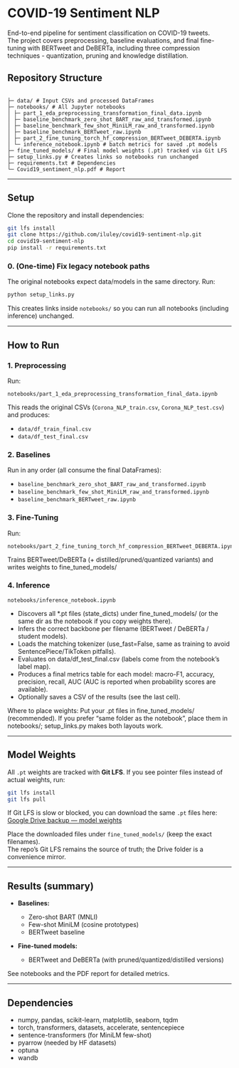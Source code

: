 # COVID-19 Sentiment NLP

End-to-end pipeline for sentiment classification on COVID-19 tweets.  
The project covers preprocessing, baseline evaluations, and final fine-tuning with BERTweet and DeBERTa, including three compression techniques - quantization, pruning and knowledge distillation.


##  Repository Structure
```

├─ data/ # Input CSVs and processed DataFrames
├─ notebooks/ # All Jupyter notebooks
│ ├─ part_1_eda_preprocessing_transformation_final_data.ipynb
│ ├─ baseline_benchmark_zero_shot_BART_raw_and_transformed.ipynb
│ ├─ baseline_benchmark_few_shot_MiniLM_raw_and_transformed.ipynb
│ ├─ baseline_benchmark_BERTweet_raw.ipynb
│ ├─ part_2_fine_tuning_torch_hf_compression_BERTweet_DEBERTA.ipynb
│ └─ inference_notebook.ipynb # batch metrics for saved .pt models
├─ fine_tuned_models/ # Final model weights (.pt) tracked via Git LFS
├─ setup_links.py # Creates links so notebooks run unchanged
├─ requirements.txt # Dependencies
└─ Covid19_sentiment_nlp.pdf # Report

````

---

##  Setup

Clone the repository and install dependencies:

```bash
git lfs install
git clone https://github.com/iluley/covid19-sentiment-nlp.git
cd covid19-sentiment-nlp
pip install -r requirements.txt
````

### 0. (One-time) Fix legacy notebook paths

The original notebooks expect data/models in the same directory. Run:

```bash
python setup_links.py
```

This creates links inside `notebooks/` so you can run all notebooks (including inference) unchanged.

---

##  How to Run

### 1. Preprocessing

Run:

```
notebooks/part_1_eda_preprocessing_transformation_final_data.ipynb
```

This reads the original CSVs (`Corona_NLP_train.csv`, `Corona_NLP_test.csv`) and produces:

* `data/df_train_final.csv`
* `data/df_test_final.csv`

### 2. Baselines

Run in any order (all consume the final DataFrames):

* `baseline_benchmark_zero_shot_BART_raw_and_transformed.ipynb`
* `baseline_benchmark_few_shot_MiniLM_raw_and_transformed.ipynb`
* `baseline_benchmark_BERTweet_raw.ipynb`

### 3. Fine-Tuning

Run:

```
notebooks/part_2_fine_tuning_torch_hf_compression_BERTweet_DEBERTA.ipynb
```

Trains BERTweet/DeBERTa (+ distilled/pruned/quantized variants) and writes weights to fine_tuned_models/


### 4. Inference

```
notebooks/inference_notebook.ipynb
```

* Discovers all *.pt files (state_dicts) under fine_tuned_models/ (or the same dir as the notebook if you copy weights there).
* Infers the correct backbone per filename (BERTweet / DeBERTa / student models).
* Loads the matching tokenizer (use_fast=False, same as training to avoid SentencePiece/TikToken pitfalls).
* Evaluates on data/df_test_final.csv (labels come from the notebook’s label map).
* Produces a final metrics table for each model: macro-F1, accuracy, precision, recall, AUC (AUC is reported when probability scores are available).
* Optionally saves a CSV of the results (see the last cell).

Where to place weights:
Put your .pt files in fine_tuned_models/ (recommended).
If you prefer “same folder as the notebook”, place them in notebooks/; setup_links.py makes both layouts work.


---

##  Model Weights

All `.pt` weights are tracked with **Git LFS**.
If you see pointer files instead of actual weights, run:

```bash
git lfs install
git lfs pull
```
If Git LFS is slow or blocked, you can download the same `.pt` files here:  
[Google Drive backup — model weights](https://drive.google.com/drive/folders/15osPdIYL2JYlAXhbO4FDNamhG_vguA62?usp=sharing)

Place the downloaded files under `fine_tuned_models/` (keep the exact filenames).  
The repo’s Git LFS remains the source of truth; the Drive folder is a convenience mirror.


---

##  Results (summary)

* **Baselines:**

  * Zero-shot BART (MNLI)
  * Few-shot MiniLM (cosine prototypes)
  * BERTweet baseline

* **Fine-tuned models:**

  * BERTweet and DeBERTa (with pruned/quantized/distilled versions)

See notebooks and the PDF report for detailed metrics.

---

##  Dependencies

* numpy, pandas, scikit-learn, matplotlib, seaborn, tqdm
* torch, transformers, datasets, accelerate, sentencepiece
* sentence-transformers (for MiniLM few-shot)
* pyarrow (needed by HF datasets)
* optuna
* wandb
